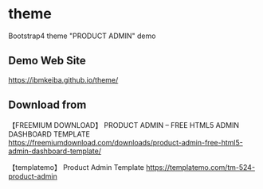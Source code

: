 # theme
Bootstrap4 theme "PRODUCT ADMIN" demo

## Demo Web Site
 https://ibmkeiba.github.io/theme/

## Download from

【FREEMIUM DOWNLOAD】 PRODUCT ADMIN – FREE HTML5 ADMIN DASHBOARD TEMPLATE
https://freemiumdownload.com/downloads/product-admin-free-html5-admin-dashboard-template/

【templatemo】 Product Admin Template
https://templatemo.com/tm-524-product-admin
